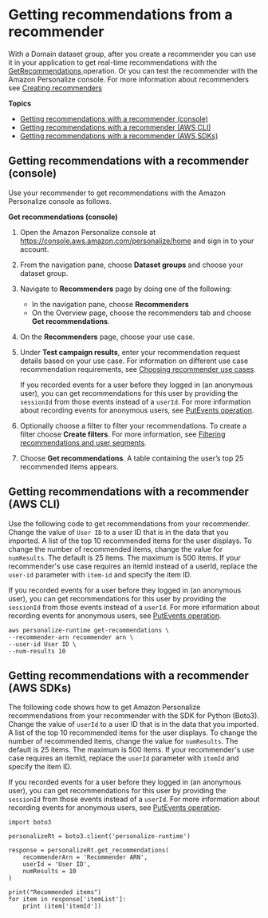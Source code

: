 # Getting recommendations from a recommender<a name="domain-dsg-recommendations"></a>

 With a Domain dataset group, after you create a recommender you can use it in your application to get real\-time recommendations with the [ GetRecommendations ](API_RS_GetRecommendations.md) operation\. Or you can test the recommender with the Amazon Personalize console\. For more information about recommenders see [Creating recommenders](creating-recommenders.md) 

**Topics**
+ [Getting recommendations with a recommender \(console\)](#get-domain-rec-console)
+ [Getting recommendations with a recommender \(AWS CLI\)](#get-domain-rec-cli)
+ [Getting recommendations with a recommender \(AWS SDKs\)](#get-domain-rec-sdk)

## Getting recommendations with a recommender \(console\)<a name="get-domain-rec-console"></a>

Use your recommender to get recommendations with the Amazon Personalize console as follows\.

**Get recommendations \(console\)**

1. Open the Amazon Personalize console at [https://console\.aws\.amazon\.com/personalize/home](https://console.aws.amazon.com/personalize/home) and sign in to your account\.

1. From the navigation pane, choose **Dataset groups** and choose your dataset group\.

1. Navigate to **Recommenders** page by doing one of the following:
   + In the navigation pane, choose **Recommenders**
   + On the Overview page, choose the recommenders tab and choose **Get recommendations**\.

1.  On the **Recommenders** page, choose your use case\. 

1.  Under **Test campaign results**, enter your recommendation request details based on your use case\. For information on different use case recommendation requirements, see [Choosing recommender use cases](domain-use-cases.md)\. 

    If you recorded events for a user before they logged in \(an anonymous user\), you can get recommendations for this user by providing the `sessionId` from those events instead of a `userId`\. For more information about recording events for anonymous users, see [PutEvents operation](recording-events.md#event-record-api)\. 

1. Optionally choose a filter to filter your recommendations\. To create a filter choose **Create filters**\. For more information, see [Filtering recommendations and user segments](filter.md)\. 

1. Choose **Get recommendations**\. A table containing the user’s top 25 recommended items appears\. 

## Getting recommendations with a recommender \(AWS CLI\)<a name="get-domain-rec-cli"></a>

Use the following code to get recommendations from your recommender\. Change the value of `User ID` to a user ID that is in the data that you imported\. A list of the top 10 recommended items for the user displays\. To change the number of recommended items, change the value for `numResults`\. The default is 25 items\. The maximum is 500 items\. If your recommender's use case requires an itemId instead of a userId, replace the `user-id` parameter with `item-id` and specify the item ID\. 

 If you recorded events for a user before they logged in \(an anonymous user\), you can get recommendations for this user by providing the `sessionId` from those events instead of a `userId`\. For more information about recording events for anonymous users, see [PutEvents operation](recording-events.md#event-record-api)\. 

```
aws personalize-runtime get-recommendations \
--recommender-arn recommender arn \
--user-id User ID \
--num-results 10
```

## Getting recommendations with a recommender \(AWS SDKs\)<a name="get-domain-rec-sdk"></a>

The following code shows how to get Amazon Personalize recommendations from your recommender with the SDK for Python \(Boto3\)\. Change the value of `userId` to a user ID that is in the data that you imported\. A list of the top 10 recommended items for the user displays\. To change the number of recommended items, change the value for `numResults`\. The default is 25 items\. The maximum is 500 items\. If your recommender's use case requires an itemId, replace the `userId` parameter with `itemId` and specify the item ID\. 

 If you recorded events for a user before they logged in \(an anonymous user\), you can get recommendations for this user by providing the `sessionId` from those events instead of a `userId`\. For more information about recording events for anonymous users, see [PutEvents operation](recording-events.md#event-record-api)\. 

```
import boto3

personalizeRt = boto3.client('personalize-runtime')

response = personalizeRt.get_recommendations(
    recommenderArn = 'Recommender ARN',
    userId = 'User ID',
    numResults = 10
)

print("Recommended items")
for item in response['itemList']:
    print (item['itemId'])
```